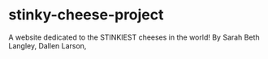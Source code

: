 # stinky-cheese-project
A website dedicated to the STINKIEST cheeses in the world!
By Sarah Beth Langley, Dallen Larson,
